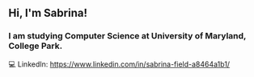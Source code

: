 ## Hi, I'm Sabrina!
### I am studying Computer Science at University of Maryland, College Park.
💻  LinkedIn: https://www.linkedin.com/in/sabrina-field-a8464a1b1/
